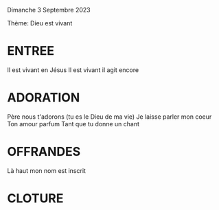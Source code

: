 Dimanche 3 Septembre 2023

Thème: Dieu est vivant
  
# ENTREE
Il est vivant en Jésus 
Il est vivant il agit encore
  
# ADORATION
Père nous t'adorons (tu es le Dieu de ma vie)
Je laisse parler mon coeur
Ton amour
parfum
Tant que tu donne un chant

# OFFRANDES
Là haut mon nom est inscrit

# CLOTURE
